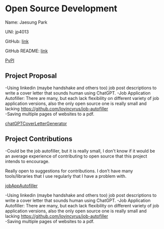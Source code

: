 # Open Source Development

Name: Jaesung Park

UNI: jp4013

GitHub: [link](https://github.com/jaesungpark42)

GitHub README: [link](https://github.com/jaesungpark42/jaesungpark42/blob/main/README.md)

[PyPI](https://pypi.org/project/GPTCovLet/)

## Project Proposal

-Using linkedin (maybe handshake and others too) job post descriptions to write a cover letter that sounds human using ChatGPT.
-Job Application Autofiller: There are many, but each lack flexibility on different variety of job application versions, also the only open source one is really small and lacking <https://github.com/lovincyrus/job-autofiller>  
-Saving multiple pages of websites to a pdf.

[chatGPTCoverLetterGenerator](../students/projects/python/chatGPTCoverLetterGenerator.md)

## Project Contributions

-Could be the job autofiller, but it is really small, I don't know if it would be an average experience of contributing to open source that this project intends to encourage.

Really open to suggestions for contributions. I don’t have many tools/libraries that I use regularly that I have a problem with.

[jobAppAutofiller](../students/projects/javascript/jobAppAutofiller.md)

-Using linkedin (maybe handshake and others too) job post descriptions to write a cover letter that sounds human using ChatGPT.
-Job Application Autofiller: There are many, but each lack flexibility on different variety of job application versions, also the only open source one is really small and lacking <https://github.com/lovincyrus/job-autofiller>  
-Saving multiple pages of websites to a pdf.
